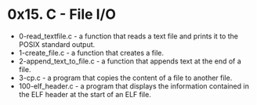 # 0x15. C - File I/O  
* 0-read_textfile.c - a function that reads a text file and prints it to the POSIX standard output.  
* 1-create_file.c -  a function that creates a file.  
* 2-append_text_to_file.c - a function that appends text at the end of a file.  
* 3-cp.c -  a program that copies the content of a file to another file.  
* 100-elf_header.c - a program that displays the information contained in the ELF header at the start of an ELF file.  
